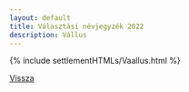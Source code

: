 ```yaml
---
layout: default
title: Választási névjegyzék 2022
description: Vállus
---
```


{% include settlementHTMLs/Vaallus.html %}

[Vissza](./)